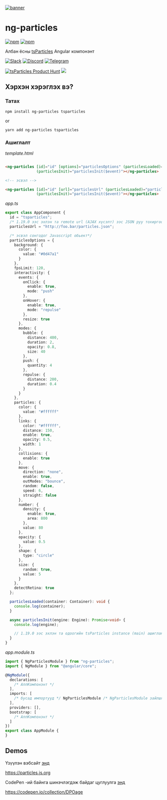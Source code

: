 [![banner](https://particles.js.org/images/banner3.png)](https://particles.js.org)

# ng-particles

[![npm](https://img.shields.io/npm/v/ng-particles)](https://www.npmjs.com/package/ng-particles) [![npm](https://img.shields.io/npm/dm/ng-particles)](https://www.npmjs.com/package/ng-particles)

Албан ёсны [tsParticles](https://github.com/matteobruni/tsparticles) Angular компонэнт

[![Slack](https://particles.js.org/images/slack.png)](https://join.slack.com/t/tsparticles/shared_invite/enQtOTcxNTQxNjQ4NzkxLWE2MTZhZWExMWRmOWI5MTMxNjczOGE1Yjk0MjViYjdkYTUzODM3OTc5MGQ5MjFlODc4MzE0N2Q1OWQxZDc1YzI) [![Discord](https://particles.js.org/images/discord.png)](https://discord.gg/hACwv45Hme) [![Telegram](https://particles.js.org/images/telegram.png)](https://t.me/tsparticles)

[![tsParticles Product Hunt](https://api.producthunt.com/widgets/embed-image/v1/featured.svg?post_id=186113&theme=light)](https://www.producthunt.com/posts/tsparticles?utm_source=badge-featured&utm_medium=badge&utm_souce=badge-tsparticles") <a href="https://www.buymeacoffee.com/matteobruni"><img src="https://img.buymeacoffee.com/button-api/?text=Buy me a beer&emoji=🍺&slug=matteobruni&button_colour=5F7FFF&font_colour=ffffff&font_family=Arial&outline_colour=000000&coffee_colour=FFDD00"></a>

## Хэрхэн хэрэглэх вэ?

### Татах

```shell script
npm install ng-particles tsparticles
```

or

```shell script
yarn add ng-particles tsparticles
```

### Ашиглалт

_template.html_

```html

<ng-particles [id]="id" [options]="particlesOptions" (particlesLoaded)="particlesLoaded($event)"
              (particlesInit)="particlesInit($event)"></ng-particles>

<!-- эсвэл -->

<ng-particles [id]="id" [url]="particlesUrl" (particlesLoaded)="particlesLoaded($event)"
              (particlesInit)="particlesInit($event)"></ng-particles>
```

_app.ts_

```typescript
export class AppComponent {
  id = "tsparticles";
  /* 1.19.0 ээс эхлэн та remote url (AJAX хүсэлт) ээс JSON руу тохиргоо хийж болно*/
  particlesUrl = "http://foo.bar/particles.json";

  /* эсвэл сонгодог Javascript обьект*/
  particlesOptions = {
    background: {
      color: {
        value: "#0d47a1"
      }
    },
    fpsLimit: 120,
    interactivity: {
      events: {
        onClick: {
          enable: true,
          mode: "push"
        },
        onHover: {
          enable: true,
          mode: "repulse"
        },
        resize: true
      },
      modes: {
        bubble: {
          distance: 400,
          duration: 2,
          opacity: 0.8,
          size: 40
        },
        push: {
          quantity: 4
        },
        repulse: {
          distance: 200,
          duration: 0.4
        }
      }
    },
    particles: {
      color: {
        value: "#ffffff"
      },
      links: {
        color: "#ffffff",
        distance: 150,
        enable: true,
        opacity: 0.5,
        width: 1
      },
      collisions: {
        enable: true
      },
      move: {
        direction: "none",
        enable: true,
        outModes: "bounce",
        random: false,
        speed: 6,
        straight: false
      },
      number: {
        density: {
          enable: true,
          area: 800
        },
        value: 80
      },
      opacity: {
        value: 0.5
      },
      shape: {
        type: "circle"
      },
      size: {
        random: true,
        value: 5
      }
    },
    detectRetina: true
  };

  particlesLoaded(container: Container): void {
    console.log(container);
  }

  async particlesInit(engine: Engine): Promise<void> {
    console.log(engine);

    // 1.19.0 ээс эхлэн та одоогийн tsParticles instance (main) ашиглан дурын дүрсээ нэмж болно
  }
}
```

_app.module.ts_

```typescript
import { NgParticlesModule } from "ng-particles";
import { NgModule } from "@angular/core";

@NgModule({
  declarations: [
    /* АппКомпонэнт */
  ],
  imports: [
    /* бусад импортууд */ NgParticlesModule /* NgParticlesModule зайлшгүй хэрэгтэй*/
  ],
  providers: [],
  bootstrap: [
    /* АппКомпонэнт */
  ]
})
export class AppModule {
}
```

## Demos

Үзүүлэн вэбсайт [энд](https://particles.js.org)

<https://particles.js.org>

CodePen -ий байнга шинэчлэгдэж байдаг цуглуулга [энд](https://codepen.io/collection/DPOage)

<https://codepen.io/collection/DPOage>
